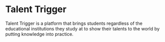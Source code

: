 # Talent Trigger

Talent Trigger is a platform that brings students regardless of the educational institutions they study at to show their talents to the world by putting knowledge into practice.
